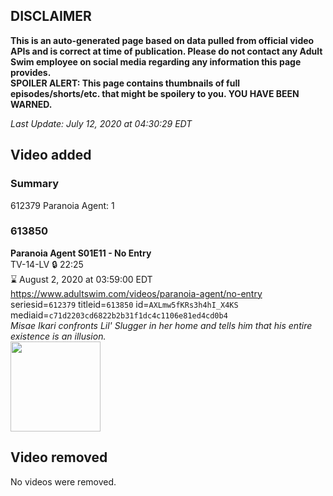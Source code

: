 ## DISCLAIMER
**This is an auto-generated page based on data pulled from official video APIs and is correct at time of publication. Please do not contact any Adult Swim employee on social media regarding any information this page provides.**  
**SPOILER ALERT: This page contains thumbnails of full episodes/shorts/etc. that might be spoilery to you. YOU HAVE BEEN WARNED.**  

_Last Update: July 12, 2020 at 04:30:29 EDT_
## Video added
### Summary
612379 Paranoia Agent: 1  
### 613850
**Paranoia Agent S01E11 - No Entry**  
TV-14-LV 🔒 22:25  
⌛ August 2, 2020 at 03:59:00 EDT  
https://www.adultswim.com/videos/paranoia-agent/no-entry  
seriesid=`612379` titleid=`613850` id=`AXLmw5fKRs3h4hI_X4KS` mediaid=`c71d2203cd6822b2b31f1dc4c1106e81ed4cd0b4`  
_Misae Ikari confronts Lil' Slugger in her home and tells him that his entire existence is an illusion._  
<a href="https://media.cdn.adultswim.com/uploads/20200624/thumbnails/2_206241037519-ParanoiaAgent_11.jpg"><img src="https://media.cdn.adultswim.com/uploads/20200624/thumbnails/2_206241037519-ParanoiaAgent_11.jpg" height="144px" /></a>
## Video removed
No videos were removed.  
